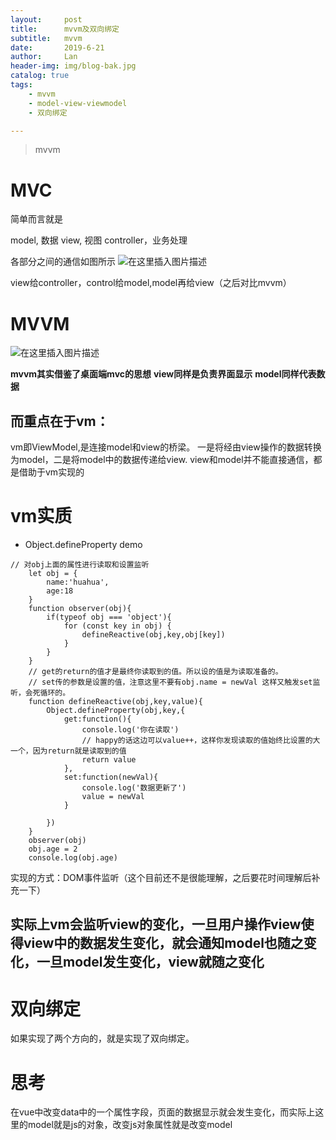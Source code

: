 ```yaml
---
layout:     post
title:      mvvm及双向绑定
subtitle:   mvvm
date:       2019-6-21
author:     Lan
header-img: img/blog-bak.jpg
catalog: true
tags:
    - mvvm
    - model-view-viewmodel
    - 双向绑定

---
```


>mvvm

# MVC
简单而言就是

model, 数据
view, 视图
controller，业务处理

各部分之间的通信如图所示
 ![在这里插入图片描述](https://img-blog.csdnimg.cn/20190621201945513.png?x-oss-process=image/watermark,type_ZmFuZ3poZW5naGVpdGk,shadow_10,text_aHR0cHM6Ly9ibG9nLmNzZG4ubmV0L0NoZW5Ydll1YW5fMDAx,size_16,color_FFFFFF,t_70)

view给controller，control给model,model再给view（之后对比mvvm）

# MVVM


  ![在这里插入图片描述](https://img-blog.csdnimg.cn/20190621202412808.png?x-oss-process=image/watermark,type_ZmFuZ3poZW5naGVpdGk,shadow_10,text_aHR0cHM6Ly9ibG9nLmNzZG4ubmV0L0NoZW5Ydll1YW5fMDAx,size_16,color_FFFFFF,t_70)


  **mvvm其实借鉴了桌面端mvc的思想**
  **view同样是负责界面显示**
  **model同样代表数据**

  ## **而重点在于vm：**
vm即ViewModel,是连接model和view的桥梁。
一是将经由view操作的数据转换为model，二是将model中的数据传递给view.
view和model并不能直接通信，都是借助于vm实现的
# vm实质
- Object.defineProperty
demo
```
// 对obj上面的属性进行读取和设置监听
    let obj = {
        name:'huahua',
        age:18
    }
    function observer(obj){
        if(typeof obj === 'object'){
            for (const key in obj) {
                defineReactive(obj,key,obj[key])
            }
        }
    }
    // get的return的值才是最终你读取到的值。所以设的值是为读取准备的。
    // set传的参数是设置的值，注意这里不要有obj.name = newVal 这样又触发set监听，会死循环的。
    function defineReactive(obj,key,value){
        Object.defineProperty(obj,key,{
            get:function(){
                console.log('你在读取')
                // happy的话这边可以value++，这样你发现读取的值始终比设置的大一个，因为return就是读取到的值
                return value
            },
            set:function(newVal){
                console.log('数据更新了')
                value = newVal
            }

        })
    }
    observer(obj)
    obj.age = 2
    console.log(obj.age)

```


实现的方式：DOM事件监听（这个目前还不是很能理解，之后要花时间理解后补充一下）
## **实际上vm会监听view的变化，一旦用户操作view使得view中的数据发生变化，就会通知model也随之变化，一旦model发生变化，view就随之变化**

# 双向绑定

如果实现了两个方向的，就是实现了双向绑定。

# 思考
在vue中改变data中的一个属性字段，页面的数据显示就会发生变化，而实际上这里的model就是js的对象，改变js对象属性就是改变model



